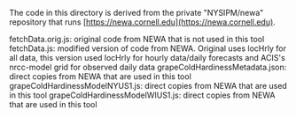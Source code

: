 The code in this directory is derived from the private "NYSIPM/newa" repository that runs [https://newa.cornell.edu](https://newa.cornell.edu).

fetchData.orig.js: original code from NEWA that is not used in this tool
fetchData.js: modified version of code from NEWA. Original uses locHrly for all data, this version used locHrly for hourly data/daily forecasts and ACIS's nrcc-model grid for observed daily data
grapeColdHardinessMetadata.json: direct copies from NEWA that are used in this tool
grapeColdHardinessModelNYUS1.js: direct copies from NEWA that are used in this tool
grapeColdHardinessModelWIUS1.js: direct copies from NEWA that are used in this tool